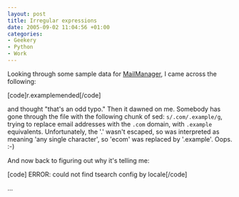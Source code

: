 ```yaml
---
layout: post
title: Irregular expressions
date: 2005-09-02 11:04:56 +01:00
categories:
- Geekery
- Python
- Work
---
```

Looking through some sample data for <a href="http://www.logicalware.com/">MailManager</a>, I came across the following:

[code]r.examplemended[/code]

and thought "that's an odd typo."  Then it dawned on me.  Somebody has gone through the file with the following chunk of sed: <code>s/.com/.example/g</code>, trying to replace email addresses with the <code>.com</code> domain, with <code>.example</code> equivalents.  Unfortunately, the '.' wasn't escaped, so was interpreted as meaning 'any single character', so 'ecom' was replaced by '.example'.  Oops. :-)

And now back to figuring out why it's telling me:

[code] ERROR: could not find tsearch config by locale[/code]

...
